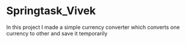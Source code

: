 # Springtask_Vivek
In this project I made a simple currency converter which converts one currency to other and save it temporarily
